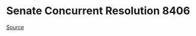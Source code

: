 # Senate Concurrent Resolution 8406

[Source](http://lawfilesext.leg.wa.gov/biennium/2021-22/Pdf/Bills/Senate%20Concurrent%20Resolutions/8406.pdf)